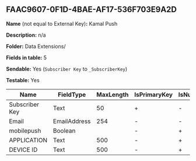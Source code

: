 ## FAAC9607-0F1D-4BAE-AF17-536F703E9A2D

**Name** (not equal to External Key)**:** Kamal Push

**Description:** n/a

**Folder:** Data Extensions/

**Fields in table:** 5

**Sendable:** Yes (`Subscriber Key` to `_SubscriberKey`)

**Testable:** Yes

| Name | FieldType | MaxLength | IsPrimaryKey | IsNullable | DefaultValue |
| --- | --- | --- | --- | --- | --- |
| Subscriber Key | Text | 50 | + | - |  |
| Email | EmailAddress | 254 | - | - |  |
| mobilepush | Boolean |  | - | + | True |
| APPLICATION | Text | 500 | - | + |  |
| DEVICE ID | Text | 500 | - | + |  |
